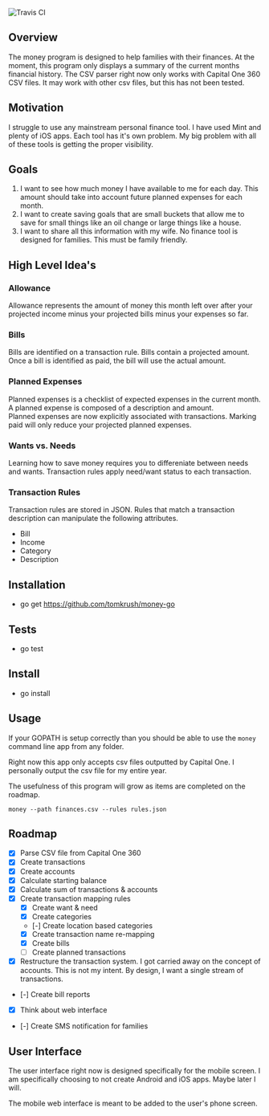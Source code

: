 ![Travis CI](https://travis-ci.org/tomkrush/money.svg?branch=master)

## Overview

The money program is designed to help families with their finances. At the moment, this program only displays a summary of the current months financial history. The CSV parser right now only works with Capital One 360 CSV files. It may work with other csv files, but this has not been tested.

## Motivation

I struggle to use any mainstream personal finance tool. I have used Mint and plenty of iOS apps. Each tool has it's own problem. My big problem with all of these tools is getting the proper visibility.

## Goals

1. I want to see how much money I have available to me for each day. This amount should take into account future planned expenses for each month.
2. I want to create saving goals that are small buckets that allow me to save for small things like an oil change or large things like a house.
3. I want to share all this information with my wife. No finance tool is designed for families. This must be family friendly.

## High Level Idea's

### Allowance
Allowance represents the amount of money this month left over after your projected income minus your projected bills minus your expenses so far.

### Bills
Bills are identified on a transaction rule. Bills contain a projected amount. Once a bill is identified as paid, the bill will use the actual amount.

### Planned Expenses
Planned expenses is a checklist of expected expenses in the current month. A planned expense is composed of a description and amount. Planned expenses are now explicitly associated with transactions. Marking paid will only reduce your projected planned expenses.

### Wants vs. Needs
Learning how to save money requires you to differeniate between needs and wants. Transaction rules apply need/want status to each transaction.

### Transaction Rules
Transaction rules are stored in JSON. Rules that match a transaction description can manipulate the following attributes.
- Bill
- Income
- Category
- Description

## Installation
- go get https://github.com/tomkrush/money-go

## Tests
- go test

## Install
- go install

## Usage
If your GOPATH is setup correctly than you should be able to use the `money` command line app from any folder.

Right now this app only accepts csv files outputted by Capital One. I personally output the csv file for my entire year.

The usefulness of this program will grow as items are completed on the roadmap.

`money --path finances.csv --rules rules.json`

## Roadmap

- [x] Parse CSV file from Capital One 360
- [x] Create transactions
- [x] Create accounts
- [x] Calculate starting balance
- [x] Calculate sum of transactions & accounts
- [x] Create transaction mapping rules
    - [x] Create want & need
    - [x] Create categories
    - [-] Create location based categories
    - [x] Create transaction name re-mapping
    - [x] Create bills
    - [ ] Create planned transactions
- [x] Restructure the transaction system. I got carried away on the concept of accounts. This is not my intent. By design, I want a single stream of transactions.
- [-] Create bill reports
- [x] Think about web interface
- [-] Create SMS notification for families

## User Interface

The user interface right now is designed specifically for the mobile screen. I am specifically choosing to not create Android and iOS apps. Maybe later I will.

The mobile web interface is meant to be added to the user's phone screen.
